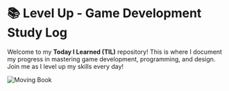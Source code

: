 # 📚 Level Up - Game Development Study Log

Welcome to my **Today I Learned (TIL)** repository! This is where I document my progress in mastering game development, programming, and design. Join me as I level up my skills every day!

![Moving Book](https://link-to-your-gif.com/moving-book.gif)
